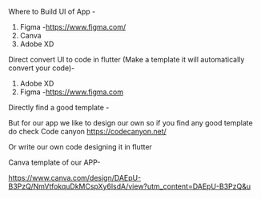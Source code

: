 
Where to Build UI of App -

1. Figma -https://www.figma.com/
2. Canva
3. Adobe XD

Direct convert UI to code in flutter (Make a template it will automatically convert your code)-

1. Adobe XD
2. Figma -https://www.figma.com

Directly find a good template -

But for our app we like to design our own so if you find any good template do check
Code canyon https://codecanyon.net/

Or write our own code designing it in flutter

Canva template of our APP-

https://www.canva.com/design/DAEpU-B3PzQ/NmVtfokquDkMCspXy6lsdA/view?utm_content=DAEpU-B3PzQ&u



   

